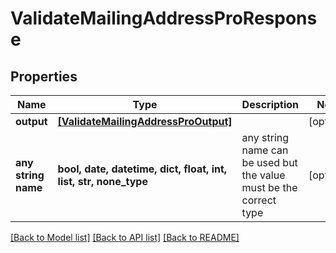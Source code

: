# ValidateMailingAddressProResponse


## Properties
Name | Type | Description | Notes
------------ | ------------- | ------------- | -------------
**output** | [**[ValidateMailingAddressProOutput]**](ValidateMailingAddressProOutput.md) |  | [optional] 
**any string name** | **bool, date, datetime, dict, float, int, list, str, none_type** | any string name can be used but the value must be the correct type | [optional]

[[Back to Model list]](../README.md#documentation-for-models) [[Back to API list]](../README.md#documentation-for-api-endpoints) [[Back to README]](../README.md)


